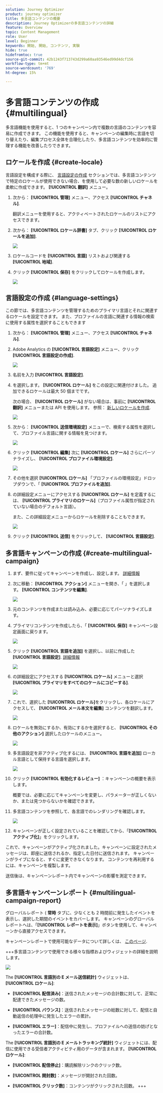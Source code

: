```yaml
---
solution: Journey Optimizer
product: journey optimizer
title: 多言語コンテンツの概要
description: Journey Optimizerの多言語コンテンツの詳細
feature: Overview
topic: Content Management
role: User
level: Beginner
keywords: 開始, 開始, コンテンツ, 実験
hide: true
hidefromtoc: true
source-git-commit: 42b1243f713743d299a60aa93546ed99d4dcf156
workflow-type: tm+mt
source-wordcount: '769'
ht-degree: 15%

---
```


# 多言語コンテンツの作成 {#multilingual}

多言語機能を使用すると、1 つのキャンペーン内で複数の言語のコンテンツを容易に作成できます。 この機能を使用すると、キャンペーンの編集時に言語を切り替えたり、編集プロセス全体を合理化したり、多言語コンテンツを効率的に管理する機能を改善したりできます。

## ロケールを作成 {#create-locale}

言語設定を構成する際に、 [言語設定の作成](#language-settings) セクションでは、多言語コンテンツで特定のロケールが使用できない場合、を使用して必要な数の新しいロケールを柔軟に作成できます。 **[!UICONTROL 翻訳]** メニュー。

1. 次から： **[!UICONTROL 管理]** メニュー、アクセス **[!UICONTROL チャネル]**.

   翻訳メニューを使用すると、アクティベートされたロケールのリストにアクセスできます。

1. 次から： **[!UICONTROL ロケール辞書]** タブ、クリック **[!UICONTROL ロケールを追加]**.

   ![](assets/locale_1.png)

1. ロケールコードを **[!UICONTROL 言語]** リストおよび関連する **[!UICONTROL 地域]**.

1. クリック **[!UICONTROL 保存]** をクリックしてロケールを作成します。

   ![](assets/locale_2.png)

## 言語設定の作成 {#language-settings}

この節では、多言語コンテンツを管理するためのプライマリ言語とそれに関連するロケールを設定できます。 また、プロファイルの言語に関連する情報の検索に使用する属性を選択することもできます

1. 次から： **[!UICONTROL 管理]** メニュー、アクセス **[!UICONTROL チャネル]**.

1. Adobe Analytics の **[!UICONTROL 言語設定]** メニュー、クリック **[!UICONTROL 言語設定の作成]**.

   ![](assets/multilingual-settings-1.png)

1. 名前を入力 **[!UICONTROL 言語設定]**.

1. を選択します。 **[!UICONTROL ロケール]** をこの設定に関連付けました。 追加できるロケールは最大 50 個までです。

   次の場合、 **[!UICONTROL ロケール]** がない場合は、事前に **[!UICONTROL 翻訳]** メニューまたは API を使用します。 参照： [新しいロケールを作成](#create-locale).

   ![](assets/multilingual-settings-2.png)

1. 次から： **[!UICONTROL 送信環境設定]** メニューで、検索する属性を選択して、プロファイル言語に関する情報を見つけます。

   ![](assets/multilingual-settings-3.png)

1. クリック **[!UICONTROL 編集]** 次に **[!UICONTROL ロケール]** さらにパーソナライズし、 **[!UICONTROL プロファイル環境設定]**.

   ![](assets/multilingual-settings-4.png)

1. その他を選択 **[!UICONTROL ロケール]** 「プロファイルの環境設定」ドロップダウンで、「 **[!UICONTROL プロファイルを追加]**.

1. の詳細設定メニューにアクセスする **[!UICONTROL ロケール]** を定義するには、 **[!UICONTROL プライマリのロケール]**（プロファイル属性が指定されていない場合のデフォルト言語）。

   また、この詳細設定メニューからロケールを削除することもできます。

   ![](assets/multilingual-settings-5.png)

1. クリック **[!UICONTROL 送信]** をクリックして、 **[!UICONTROL 言語設定]**.

<!--
1. Access the **[!UICONTROL Channel surfaces]** menu and create a new channel surface or select an existing one.

1. In the **[!UICONTROL Header parameters]** section, select the **[!UICONTROL Enable multilingual]** option.

1. Select your **[!UICONTROL Locales dictionary]** and add as many as needed.
-->

## 多言語キャンペーンの作成 {#create-multilingual-campaign}

1. まず、要件に従ってキャンペーンを作成し、設定します。 [詳細情報](../campaigns/create-campaign.md)

1. 次に移動： **[!UICONTROL アクション]** メニューを開き、「 」を選択します。 **[!UICONTROL コンテンツを編集]**.

   ![](assets/multilingual-campaign-1.png)

1. 元のコンテンツを作成または読み込み、必要に応じてパーソナライズします。

1. プライマリコンテンツを作成したら、「 **[!UICONTROL 保存]** キャンペーン設定画面に戻ります。

   ![](assets/multilingual-campaign-2.png)

1. クリック **[!UICONTROL 言語を追加]** を選択し、以前に作成した **[!UICONTROL 言語設定]**. [詳細情報](#create-language-settings)

   ![](assets/multilingual-campaign-3.png)

1. の詳細設定にアクセスする **[!UICONTROL ロケール]** メニューと選択 **[!UICONTROL プライマリをすべてのロケールにコピーする]**.

   ![](assets/multilingual-campaign-4.png)

1. これで、選択した  **[!UICONTROL ロケール]**&#x200B;をクリックし、各ロケールにアクセスして、 **[!UICONTROL メール本文を編集]** コンテンツを翻訳します。

   ![](assets/multilingual-campaign-5.png)

1. ロケールを無効にするか、有効にするかを選択すると、 **[!UICONTROL その他のアクション]** 選択したロケールのメニュー。

   ![](assets/multilingual-campaign-6.png)

1. 多言語設定を非アクティブ化するには、 **[!UICONTROL 言語を追加]** ローカル言語として保持する言語を選択します。

   ![](assets/multilingual-campaign-7.png)

1. クリック **[!UICONTROL 有効化するレビュー]** ：キャンペーンの概要を表示します。

   概要では、必要に応じてキャンペーンを変更し、パラメーターが正しくないか、または見つからないかを確認できます。

1. 多言語コンテンツを参照して、各言語でのレンダリングを確認します。

   ![](assets/multilingual-campaign-8.png)

1. キャンペーンが正しく設定されていることを確認してから、「**[!UICONTROL アクティブ化]**」をクリックします。

これで、キャンペーンがアクティブ化されました。キャンペーンに設定されたメッセージは、即座に送信されるか、指定した日付に送信されます。 キャンペーンがライブになると、すぐに変更できなくなります。 コンテンツを再利用するには、キャンペーンを複製します。

送信後は、キャンペーンレポート内でキャンペーンの影響を測定できます。

## 多言語キャンペーンレポート {#multilingual-campaign-report}

グローバルレポート ( **常時** タブに、少なくとも 2 時間前に発生したイベントを表示し、選択した期間のイベントをカバーします。 キャンペーンのグローバルレポートへは、「**[!UICONTROL レポートを表示]**」ボタンを使用して、キャンペーンから直接アクセスできます。

キャンペーンレポートで使用可能なデータについて詳しくは、 [このページ](../reports/campaign-global-report.md).

+++多言語コンテンツで使用できる様々な指標およびウィジェットの詳細を説明します。

![](assets/report_multilingual.png)

The **[!UICONTROL 言語別の E メール送信統計]** ウィジェットは、 **[!UICONTROL ロケール]**:

* **[!UICONTROL 配信済み]**：送信されたメッセージの合計数に対して、正常に配達できたメッセージの数。

* **[!UICONTROL バウンス]**：送信されたメッセージの総数に対して、配信と自動返信の処理中に発生したエラーの累計。

* **[!UICONTROL エラー]**：配信中に発生し、プロファイルへの送信の妨げとなったエラーの合計数。

The **[!UICONTROL 言語別の E メールトラッキング統計]** ウィジェットには、配信に使用できる受信者アクティビティ用のデータが含まれます。 **[!UICONTROL ロケール]**:

* **[!UICONTROL 配信停止]**：購読解除リンクのクリック数。

* **[!UICONTROL 開封数]**：メッセージが開封された回数。

* **[!UICONTROL クリック数]**：コンテンツがクリックされた回数。
+++


<!--
# Create a multilingual journey {#create-multilingual-journey}

1. Create your journey with a Delivery and personalize your content as needed.
1. From your delivery action, click Edit content.
1. Click Add languages.

# Translation project/ Create translation project:

1. From the Translation projects menu, click Create project.
1. Type-in a Name and Description.
1. Select the Source locale.
1. Click Add language to access the menu and define the languages for your translation project.
1. Select from the list your Target locale(s) and choose which Translation provider you want to use.
1. Click Add language when you finished linking your Target locale with the correct Translation provider.
1. Click Save.
1. From the Advanced menu of your Translation project, you can choose to Edit, deactive or delete it.
-->
